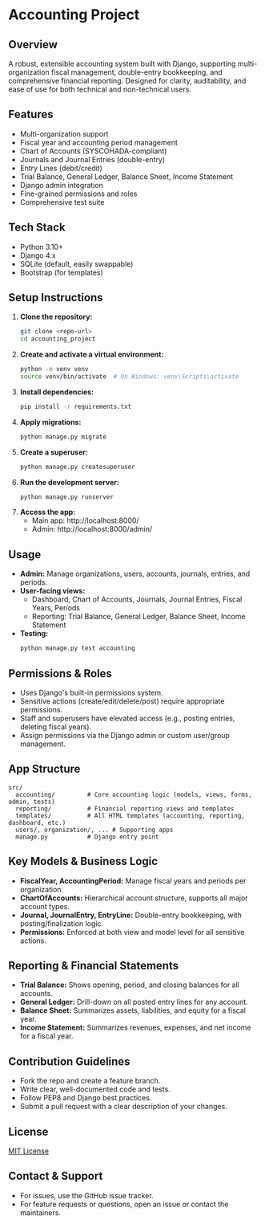 # Accounting Project

## Overview
A robust, extensible accounting system built with Django, supporting multi-organization fiscal management, double-entry bookkeeping, and comprehensive financial reporting. Designed for clarity, auditability, and ease of use for both technical and non-technical users.

## Features
- Multi-organization support
- Fiscal year and accounting period management
- Chart of Accounts (SYSCOHADA-compliant)
- Journals and Journal Entries (double-entry)
- Entry Lines (debit/credit)
- Trial Balance, General Ledger, Balance Sheet, Income Statement
- Django admin integration
- Fine-grained permissions and roles
- Comprehensive test suite

## Tech Stack
- Python 3.10+
- Django 4.x
- SQLite (default, easily swappable)
- Bootstrap (for templates)

## Setup Instructions
1. **Clone the repository:**
   ```bash
   git clone <repo-url>
   cd accounting_project
   ```
2. **Create and activate a virtual environment:**
   ```bash
   python -m venv venv
   source venv/bin/activate  # On Windows: venv\Scripts\activate
   ```
3. **Install dependencies:**
   ```bash
   pip install -r requirements.txt
   ```
4. **Apply migrations:**
   ```bash
   python manage.py migrate
   ```
5. **Create a superuser:**
   ```bash
   python manage.py createsuperuser
   ```
6. **Run the development server:**
   ```bash
   python manage.py runserver
   ```
7. **Access the app:**
   - Main app: http://localhost:8000/
   - Admin: http://localhost:8000/admin/

## Usage
- **Admin:** Manage organizations, users, accounts, journals, entries, and periods.
- **User-facing views:**
  - Dashboard, Chart of Accounts, Journals, Journal Entries, Fiscal Years, Periods
  - Reporting: Trial Balance, General Ledger, Balance Sheet, Income Statement
- **Testing:**
   ```bash
   python manage.py test accounting
   ```

## Permissions & Roles
- Uses Django's built-in permissions system.
- Sensitive actions (create/edit/delete/post) require appropriate permissions.
- Staff and superusers have elevated access (e.g., posting entries, deleting fiscal years).
- Assign permissions via the Django admin or custom user/group management.

## App Structure
```
src/
  accounting/         # Core accounting logic (models, views, forms, admin, tests)
  reporting/          # Financial reporting views and templates
  templates/          # All HTML templates (accounting, reporting, dashboard, etc.)
  users/, organization/, ... # Supporting apps
  manage.py           # Django entry point
```

## Key Models & Business Logic
- **FiscalYear, AccountingPeriod:** Manage fiscal years and periods per organization.
- **ChartOfAccounts:** Hierarchical account structure, supports all major account types.
- **Journal, JournalEntry, EntryLine:** Double-entry bookkeeping, with posting/finalization logic.
- **Permissions:** Enforced at both view and model level for all sensitive actions.

## Reporting & Financial Statements
- **Trial Balance:** Shows opening, period, and closing balances for all accounts.
- **General Ledger:** Drill-down on all posted entry lines for any account.
- **Balance Sheet:** Summarizes assets, liabilities, and equity for a fiscal year.
- **Income Statement:** Summarizes revenues, expenses, and net income for a fiscal year.

## Contribution Guidelines
- Fork the repo and create a feature branch.
- Write clear, well-documented code and tests.
- Follow PEP8 and Django best practices.
- Submit a pull request with a clear description of your changes.

## License
[MIT License](LICENSE)

## Contact & Support
- For issues, use the GitHub issue tracker.
- For feature requests or questions, open an issue or contact the maintainers. 